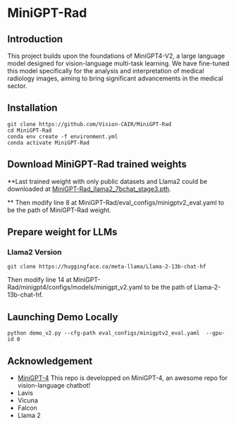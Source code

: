 # MiniGPT-Rad
## Introduction
This project builds upon the foundations of MiniGPT4-V2, a large language model designed for vision-language multi-task learning. We have fine-tuned this model specifically for the analysis and interpretation of medical radiology images, aiming to bring significant advancements in the medical sector.

## Installation

```
git clone https://github.com/Vision-CAIR/MiniGPT-Rad
cd MiniGPT-Rad
conda env create -f environment.yml
conda activate MiniGPT-Rad
```

## Download MiniGPT-Rad trained weights

**Last trained weight with only public datasets and Llama2 could be downloaded at [MiniGPT-Rad_llama2_7bchat_stage3.pth](https://drive.google.com/file/d/12-L3FxgZmLCRSGQ8ZglNhJv-KDTs8XGv/view).

** Then modify line 8 at MiniGPT-Rad/eval_configs/minigptv2_eval.yaml to be the path of MiniGPT-Rad weight.

## Prepare weight for LLMs

### Llama2 Version

```shell
git clone https://huggingface.co/meta-llama/Llama-2-13b-chat-hf
```

Then modify line 14 at MiniGPT-Rad/minigpt4/configs/models/minigpt_v2.yaml to be the path of Llama-2-13b-chat-hf.

## Launching Demo Locally

```
python demo_v2.py --cfg-path eval_configs/minigptv2_eval.yaml  --gpu-id 0
```

## Acknowledgement

- [MiniGPT-4](https://minigpt-4.github.io/) This repo is developped on MiniGPT-4, an awesome repo for vision-language chatbot!
- Lavis
- Vicuna
- Falcon
- Llama 2
